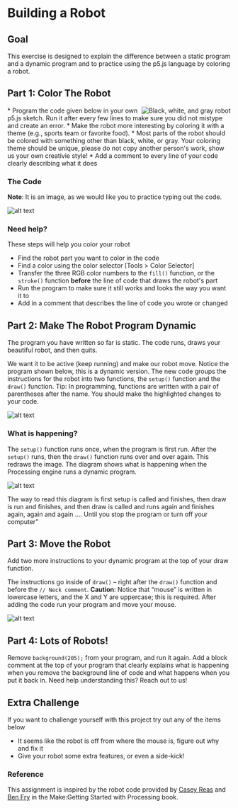 # Building a Robot
## Goal 
This exercise is designed to explain the difference between a static program and a dynamic program and to practice using the p5.js language by coloring a robot. 

## Part 1: Color The Robot
<img align="right" src="https://github.com/susanev/p5js-workshops/blob/master/lessons/projects/images/robot.png" alt="Black, white, and gray robot">
* Program the code given below in your own p5.js sketch. Run it after every few lines to make sure you did not mistype and create an error. 
* Make the robot more interesting by coloring it with a theme (e.g., sports team or favorite food).
* Most parts of the robot should be colored with something other than black, white, or gray. Your coloring theme should be unique, please do not copy another person's work, show us your own creativie style!
* Add a comment to every line of your code clearly describing what it does

### The Code
__Note__: It is an image, as we would like you to practice typing out the code.

![alt text][static]

### Need help?
These steps will help you color your robot
* Find the robot part you want to color in the code
* Find a color using the color selector [Tools > Color Selector]
* Transfer the three RGB color numbers to the `fill()` function, or the `stroke()` function __before__ the line of code that draws the robot's part
* Run the program to make sure it still works and looks the way you want it to
* Add in a comment that describes the line of code you wrote or changed

## Part 2: Make The Robot Program Dynamic
The program you have written so far is static. The code runs, draws your beautiful robot, and then quits. 

We want it to be active (keep running) and make our robot move. Notice the program shown below, this is a dynamic version. The new code groups the instructions for the robot into two functions, the `setup()` function and the `draw()` function. Tip: In programming, functions are written with a pair of parentheses after the name. You should make the highlighted changes to your code. 

![alt text][dynamic]

### What is happening?
The `setup()` function runs once, when the program is first run. After the `setup()` runs, then the `draw()` function runs over and over again. This redraws the image. The diagram shows what is happening when the Processing engine runs a dynamic program.

![alt text][diagram]

The way to read this diagram is first setup is called and finishes, then draw is run and finishes, and then draw is called and runs again and finishes again, again and again …. Until you stop the program or turn off your computer”

## Part 3: Move the Robot
Add two more instructions to your dynamic program at the top of your draw function.

The instructions go inside of `draw()` – right after the `draw()` function and before the `// Neck comment`. __Caution__: Notice that “mouse” is written in lowercase letters, and the X and Y are uppercase; this is required. After adding the code run your program and move your mouse.

![alt text][part 3 code]

## Part 4: Lots of Robots!
Remove `background(205);` from your program, and run it again. Add a block comment at the top of your program that clearly explains what is happening when you remove the background line of code and what happens when you put it back in. Need help understanding this? Reach out to us!

## Extra Challenge
If you want to challenge yourself with this project try out any of the items below
* It seems like the robot is off from where the mouse is, figure out why and fix it
* Give your robot some extra features, or even a side-kick!

### Reference
This assignment is inspired by the robot code provided by [Casey Reas](http://reas.com/) and [Ben Fry](http://benfry.com/) in the Make:Getting Started with Processing book.

[static]: https://github.com/susanev/p5js-workshops/blob/master/lessons/projects/images/code_not_dynamic.png "Code that is not dynamic"

[dynamic]: https://github.com/susanev/p5js-workshops/blob/master/lessons/projects/images/code_dynamic.png "Code that is dynamic"

[diagram]: https://github.com/susanev/p5js-workshops/blob/master/lessons/projects/images/diagram.png "diagram showing how setup and draw flow"

[part 3 code]: https://github.com/susanev/p5js-workshops/blob/master/lessons/projects/images/part3_code.png "Additional lines of code to add"